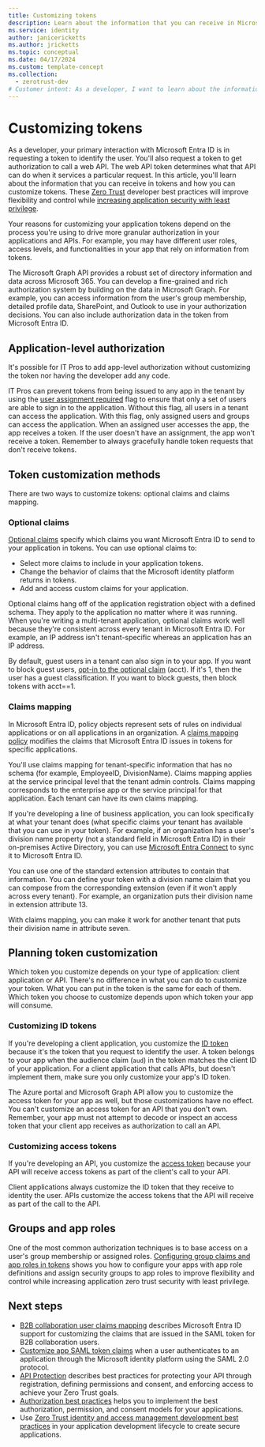 ```yaml
---
title: Customizing tokens
description: Learn about the information that you can receive in Microsoft Entra tokens and how to customize tokens to improve flexibility and control while increasing application zero trust security with least privilege.
ms.service: identity
author: janicericketts
ms.author: jricketts
ms.topic: conceptual
ms.date: 04/17/2024
ms.custom: template-concept
ms.collection:
  - zerotrust-dev
# Customer intent: As a developer, I want to learn about the information that I can receive in Microsoft Entra tokens and how I can customize tokens so that I can improve flexibility and control while increasing application security with least privilege.
---
```

# Customizing tokens

As a developer, your primary interaction with Microsoft Entra ID is in requesting a token to identify the user. You'll also request a token to get authorization to call a web API. The web API token determines what that API can do when it services a particular request. In this article, you'll learn about the information that you can receive in tokens and how you can customize tokens. These [Zero Trust](overview.md) developer best practices will improve flexibility and control while [increasing application security with least privilege](/azure/active-directory/develop/secure-least-privileged-access).

Your reasons for customizing your application tokens depend on the process you're using to drive more granular authorization in your applications and APIs. For example, you may have different user roles, access levels, and functionalities in your app that rely on information from tokens.

The Microsoft Graph API provides a robust set of directory information and data across Microsoft 365. You can develop a fine-grained and rich authorization system by building on the data in Microsoft Graph. For example, you can access information from the user's group membership, detailed profile data, SharePoint, and Outlook to use in your authorization decisions. You can also include authorization data in the token from Microsoft Entra ID.

## Application-level authorization

It's possible for IT Pros to add app-level authorization without customizing the token nor having the developer add any code.

IT Pros can prevent tokens from being issued to any app in the tenant by using the [user assignment required](/azure/active-directory/manage-apps/assign-user-or-group-access-portal) flag to ensure that only a set of users are able to sign in to the application. Without this flag, all users in a tenant can access the application. With this flag, only assigned users and groups can access the application. When an assigned user accesses the app, the app receives a token. If the user doesn't have an assignment, the app won't receive a token. Remember to always gracefully handle token requests that don't receive tokens.

## Token customization methods

There are two ways to customize tokens: optional claims and claims mapping.

### Optional claims

[Optional claims](/azure/active-directory/develop/active-directory-optional-claims) specify which claims you want Microsoft Entra ID to send to your application in tokens. You can use optional claims to:

- Select more claims to include in your application tokens.
- Change the behavior of claims that the Microsoft identity platform returns in tokens.
- Add and access custom claims for your application.

Optional claims hang off of the application registration object with a defined schema. They apply to the application no matter where it was running. When you're writing a multi-tenant application, optional claims work well because they're consistent across every tenant in Microsoft Entra ID. For example, an IP address isn't tenant-specific whereas an application has an IP address.

By default, guest users in a tenant can also sign in to your app. If you want to block guest users, [opt-in to the optional claim](/azure/active-directory/develop/active-directory-optional-claims) (acct). If it's 1, then the user has a guest classification. If you want to block guests, then block tokens with acct==1.

### Claims mapping

In Microsoft Entra ID, policy objects represent sets of rules on individual applications or on all applications in an organization. A [claims mapping policy](/azure/active-directory/develop/reference-claims-mapping-policy-type) modifies the claims that Microsoft Entra ID issues in tokens for specific applications.

You'll use claims mapping for tenant-specific information that has no schema (for example, EmployeeID, DivisionName). Claims mapping applies at the service principal level that the tenant admin controls. Claims mapping corresponds to the enterprise app or the service principal for that application. Each tenant can have its own claims mapping.

If you're developing a line of business application, you can look specifically at what your tenant does (what specific claims your tenant has available that you can use in your token). For example, if an organization has a user's division name property (not a standard field in Microsoft Entra ID) in their on-premises Active Directory, you can use [Microsoft Entra Connect](/azure/active-directory/hybrid/how-to-connect-sync-feature-directory-extensions) to sync it to Microsoft Entra ID.

You can use one of the standard extension attributes to contain that information. You can define your token with a division name claim that you can compose from the corresponding extension (even if it won't apply across every tenant). For example, an organization puts their division name in extension attribute 13.

With claims mapping, you can make it work for another tenant that puts their division name in attribute seven.

## Planning token customization

Which token you customize depends on your type of application: client application or API. There's no difference in what you can do to customize your token. What you can put in the token is the same for each of them. Which token you choose to customize depends upon which token your app will consume.

### Customizing ID tokens

If you're developing a client application, you customize the [ID token](/azure/active-directory/develop/id-tokens) because it's the token that you request to identify the user. A token belongs to your app when the audience claim (`aud`) in the token matches the client ID of your application. For a client application that calls APIs, but doesn't implement them, make sure you only customize your app's ID token.

The Azure portal and Microsoft Graph API allow you to customize the access token for your app as well, but those customizations have no effect. You can't customize an access token for an API that you don't own. Remember, your app must not attempt to decode or inspect an access token that your client app receives as authorization to call an API.

### Customizing access tokens

If you're developing an API, you customize the [access token](/azure/active-directory/develop/access-tokens) because your API will receive access tokens as part of the client's call to your API.

Client applications always customize the ID token that they receive to identity the user. APIs customize the access tokens that the API will receive as part of the call to the API.

## Groups and app roles

One of the most common authorization techniques is to base access on a user's group membership or assigned roles. [Configuring group claims and app roles in tokens](configure-tokens-group-claims-app-roles.md) shows you how to configure your apps with app role definitions and assign security groups to app roles to improve flexibility and control while increasing application zero trust security with least privilege.

## Next steps

- [B2B collaboration user claims mapping](/azure/active-directory/external-identities/claims-mapping) describes Microsoft Entra ID support for customizing the claims that are issued in the SAML token for B2B collaboration users.
- [Customize app SAML token claims](/azure/active-directory/develop/active-directory-saml-claims-customization) when a user authenticates to an application through the Microsoft identity platform using the SAML 2.0 protocol.
- [API Protection](protect-api.md) describes best practices for protecting your API through registration, defining permissions and consent, and enforcing access to achieve your Zero Trust goals.
- [Authorization best practices](developer-strategy-authorization-best-practices.md) helps you to implement the best authorization, permission, and consent models for your applications.
- Use [Zero Trust identity and access management development best practices](identity-iam-development-best-practices.md) in your application development lifecycle to create secure applications.
